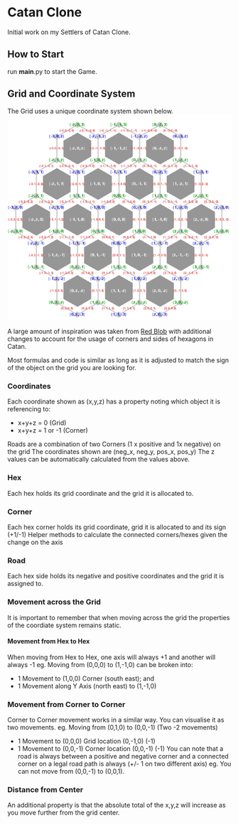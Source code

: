 # Catan Clone
Initial work on my Settlers of Catan Clone.

## How to Start
run __main__.py to start the Game.

## Grid and Coordinate System
The Grid uses a unique coordinate system shown below.
![Grid Layout](/readme_data/grid_layout.png?raw=true "Grid Layout")

A large amount of inspiration was taken from [Red Blob](https://www.redblobgames.com/grids/hexagons/) with additional changes to account for the usage of corners and sides of hexagons in Catan.

Most formulas and code is similar as long as it is adjusted to match the sign of the object on the grid you are looking for. 

### Coordinates
Each coordinate shown as (x,y,z) has a property noting which object it is referencing to:
* x+y+z = 0 (Grid) 
* x+y+z = 1 or -1 (Corner)

Roads are a combination of two Corners (1 x positive and 1x negative) on the grid
The coordinates shown are (neg_x, neg_y, pos_x, pos_y)
The z values can be automatically calculated from the values above.

### Hex
Each hex holds its grid coordinate and the grid it is allocated to.

### Corner
Each hex corner holds its grid coordinate, grid it is allocated to and its sign (+1/-1)
Helper methods to calculate the connected corners/hexes given the change on the axis

### Road
Each hex side holds its negative and positive coordinates and the grid it is assigned to.

### Movement across the Grid
It is important to remember that when moving across the grid the properties of the coordiate system remains static.

#### Movement from Hex to Hex
When moving from Hex to Hex, one axis will always +1 and another will always -1
eg. Moving from (0,0,0) to (1,-1,0) can be broken into:
* 1 Movement to (1,0,0) Corner (south east); and
* 1 Movement along Y Axis (north east) to (1,-1,0)

### Movement from Corner to Corner
Corner to Corner movement works in a similar way. You can visualise it as two movements.
eg. Moving from (0,1,0) to (0,0,-1) (Two -2 movements)
* 1 Movement to (0,0,0) Grid location (0,-1,0) (-1)
* 1 Movement to (0,0,-1) Corner location (0,0,-1) (-1)
You can note that a road is always between a positive and negative corner and a connected corner on a legal road path is always (+/- 1 on two different axis)
eg. You can not move from (0,0,-1) to (0,0,1).

### Distance from Center
An additional property is that the absolute total of the x,y,z will increase as you move further from the grid center.






